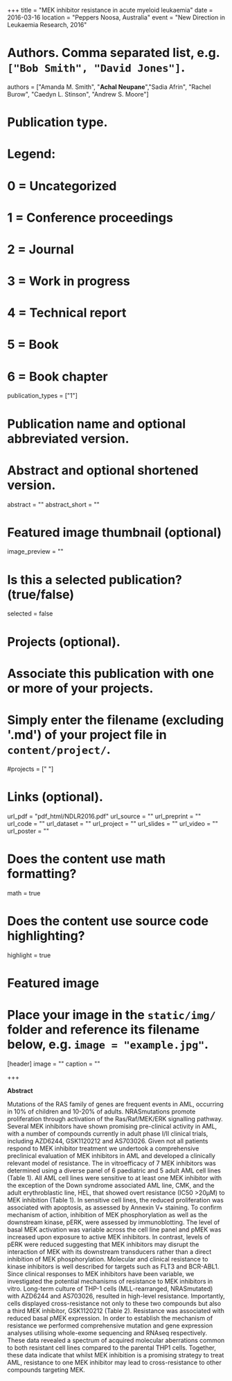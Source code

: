 +++
title = "MEK inhibitor resistance in acute myeloid leukaemia"
date = 2016-03-16
location = "Peppers Noosa, Australia"
event = "New Direction in Leukaemia Research, 2016"
# Authors. Comma separated list, e.g. `["Bob Smith", "David Jones"]`.
authors = ["Amanda M. Smith", "**Achal Neupane**","Sadia Afrin", "Rachel Burow", "Caedyn L. Stinson", "Andrew S. Moore"]

# Publication type.
# Legend:
# 0 = Uncategorized
# 1 = Conference proceedings
# 2 = Journal
# 3 = Work in progress
# 4 = Technical report
# 5 = Book
# 6 = Book chapter
publication_types = ["1"]

# Publication name and optional abbreviated version.

# Abstract and optional shortened version.
abstract = ""
abstract_short = ""
# Featured image thumbnail (optional)
image_preview = ""

# Is this a selected publication? (true/false)
selected = false

# Projects (optional).
#   Associate this publication with one or more of your projects.
#   Simply enter the filename (excluding '.md') of your project file in `content/project/`.
#projects = [" "]

# Links (optional).
url_pdf = "pdf_html/NDLR2016.pdf"
url_source = ""
url_preprint = ""
url_code = ""
url_dataset = ""
url_project = ""
url_slides = ""
url_video = ""
url_poster = ""

# Does the content use math formatting?
math = true

# Does the content use source code highlighting?
highlight = true

# Featured image
# Place your image in the `static/img/` folder and reference its filename below, e.g. `image = "example.jpg"`.
[header]
image = ""
caption = ""

+++





**Abstract**


Mutations of the RAS family of genes are frequent events in AML, occurring in 10% of children and 10-20% of adults.
NRASmutations promote proliferation through activation of the Ras/Raf/MEK/ERK signalling pathway. Several MEK
inhibitors have shown promising pre-clinical activity in AML, with a number of compounds currently in adult phase I/II
clinical trials, including AZD6244, GSK1120212 and AS703026. Given not all patients respond to MEK inhibitor
treatment we undertook a comprehensive preclinical evaluation of MEK inhibitors in AML and developed a clinically
relevant model of resistance.
The in vitroefficacy of 7 MEK inhibitors was determined using a diverse panel of 6 paediatric and 5 adult AML cell lines
(Table 1). All AML cell lines were sensitive to at least one MEK inhibitor with the exception of the Down syndrome
associated AML line, CMK, and the adult erythroblastic line, HEL, that showed overt resistance (IC50 >20μM) to MEK
inhibition (Table 1). In sensitive cell lines, the reduced proliferation was associated with apoptosis, as assessed by
Annexin V+ staining. To confirm mechanism of action, inhibition of MEK phosphorylation as well as the downstream
kinase, pERK, were assessed by immunoblotting. The level of basal MEK activation was variable across the cell line
panel and pMEK was increased upon exposure to active MEK inhibitors. In contrast, levels of pERK were reduced
suggesting that MEK inhibitors may disrupt the interaction of MEK with its downstream transducers rather than a direct
inhibition of MEK phosphorylation.
Molecular and clinical resistance to kinase inhibitors is well described for targets such as FLT3 and BCR-ABL1. Since
clinical responses to MEK inhibitors have been variable, we investigated the potential mechanisms of resistance to
MEK inhibitors in vitro. Long-term culture of THP-1 cells (MLL-rearranged, NRASmutated) with AZD6244 and
AS703026, resulted in high-level resistance. Importantly, cells displayed cross-resistance not only to these two
compounds but also a third MEK inhibitor, GSK1120212 (Table 2). Resistance was associated with reduced basal
pMEK expression. In order to establish the mechanism of resistance we performed comprehensive mutation and gene
expression analyses utilising whole-exome sequencing and RNAseq respectively. These data revealed a spectrum of
acquired molecular aberrations common to both resistant cell lines compared to the parental THP1 cells. Together,
these data indicate that whilst MEK inhibition is a promising strategy to treat AML, resistance to one MEK inhibitor may
lead to cross-resistance to other compounds targeting MEK.


